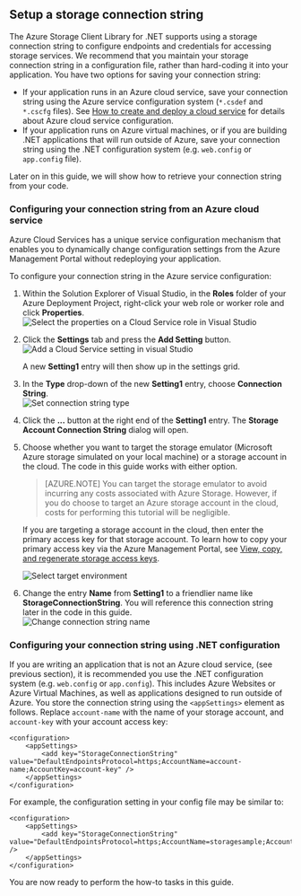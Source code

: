 ## Setup a storage connection string

The Azure Storage Client Library for .NET supports using a storage connection string to configure endpoints and credentials for accessing storage services. We recommend that you maintain your storage connection string in a configuration file, rather than hard-coding it into your application. You have two options for saving your connection string:

- If your application runs in an Azure cloud service, save your connection string using the Azure service configuration system (`*.csdef` and `*.cscfg` files). See [How to create and deploy a cloud service](cloud-services-how-to-create-deploy.md) for details about Azure cloud service configuration.
- If your application runs on Azure virtual machines, or if you are building .NET applications that will run outside of Azure, save your connection string using the .NET configuration system (e.g. `web.config` or `app.config` file).

Later on in this guide, we will show how to retrieve your connection string from your code.

### Configuring your connection string from an Azure cloud service

Azure Cloud Services has a unique service configuration mechanism that enables you to dynamically change configuration settings from the Azure Management Portal without redeploying your application.

To configure your connection string in the Azure service configuration:

1.  Within the Solution Explorer of Visual Studio, in the **Roles**
    folder of your Azure Deployment Project, right-click your
    web role or worker role and click **Properties**.  
    ![Select the properties on a Cloud Service role in Visual Studio][connection-string1]

2.  Click the **Settings** tab and press the **Add Setting** button.  
    ![Add a Cloud Service setting in visual Studio][connection-string2]

    A new **Setting1** entry will then show up in the settings grid.

3.  In the **Type** drop-down of the new **Setting1** entry, choose
    **Connection String**.  
    ![Set connection string type][connection-string3]

4.  Click the **...** button at the right end of the **Setting1** entry.
    The **Storage Account Connection String** dialog will open.

5.  Choose whether you want to target the storage emulator (Microsoft
    Azure storage simulated on your local machine) or a storage
    account in the cloud. The code in this guide works with either
    option. 

	> [AZURE.NOTE] You can target the storage emulator to avoid incurring any costs associated with Azure Storage. However, if you do choose to target an Azure storage account in the cloud, costs for performing this tutorial will be negligible.

	If you are targeting a storage account in the cloud, then enter the primary access key for that storage account. To learn how to copy your primary access key via the Azure Management Portal, see [View, copy, and regenerate storage access keys](storage-create-storage-account.md#view-copy-and-regenerate-storage-access-keys).
	
    ![Select target environment][connection-string4]

6.  Change the entry **Name** from **Setting1** to a friendlier name
    like **StorageConnectionString**. You will reference this
    connection string later in the code in this guide.  
    ![Change connection string name][connection-string5]
	
### Configuring your connection string using .NET configuration

If you are writing an application that is not an Azure cloud service, (see previous section), it is recommended you use the .NET configuration system (e.g. `web.config` or `app.config`). This includes Azure Websites or Azure Virtual Machines, as well as applications designed to run outside of Azure. You store the connection string using the `<appSettings>` element as follows. Replace `account-name` with the name of your storage account, and `account-key` with your account access key:

	<configuration>
  		<appSettings>
    		<add key="StorageConnectionString" value="DefaultEndpointsProtocol=https;AccountName=account-name;AccountKey=account-key" />
  		</appSettings>
	</configuration>

For example, the configuration setting in your config file may be similar to:

	<configuration>
    	<appSettings>
      		<add key="StorageConnectionString" value="DefaultEndpointsProtocol=https;AccountName=storagesample;AccountKey=nYV0gln9fT7bvY+rxu2iWAEyzPNITGkhM88J8HUoyofpK7C8fHcZc2kIZp6cKgYRUM74lHI84L50Iau1+9hPjB==" />
    	</appSettings>
	</configuration>

You are now ready to perform the how-to tasks in this guide.

[connection-string1]: ./media/storage-configure-connection-string-include/connection-string1.png
[connection-string2]: ./media/storage-configure-connection-string-include/connection-string2.png
[connection-string3]: ./media/storage-configure-connection-string-include/connection-string3.png
[connection-string4]: ./media/storage-configure-connection-string-include/connection-string4.png
[connection-string5]: ./media/storage-configure-connection-string-include/connection-string5.png

[Configuring Connection Strings]: http://msdn.microsoft.com/library/azure/ee758697.aspx